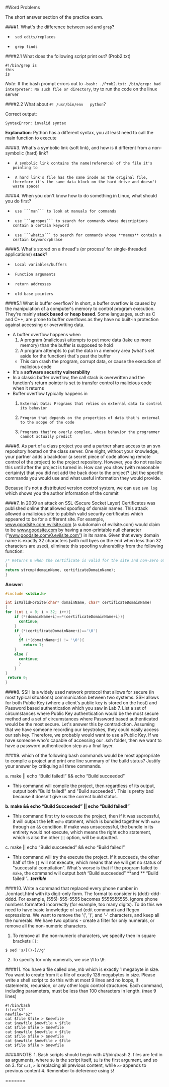 #Word Problems 

The short answer section of the practice exam.

####1. What's the difference between ```sed``` and ```grep```? 
-      sed edits/replaces
-      grep finds 

####2.1 What does the following script print out? (Prob2.txt)
```
#!/bin/grep is
this
is
```
*Note*: If the bash prompt errors out to `-bash: ./Prob2.txt: /bin/grep: bad interpreter: No such file or directory`, try to run the code on the linux server

####2.2 What about ```#! /usr/bin/env	python```?

Correct output: 
```
SyntaxError: invalid syntax
```

**Explanation**: Python has a different syntax, you at least need to call the main function to execute

####3. What's a symbolic link (soft link), and how is it different from a non-symbolic (hard) link? 
-      A symbolic link contains the name(reference) of the file it's pointing to
-      A hard link's file has the same inode as the original file, therefore it's the same data block on the hard drive and doesn't waste space!

####4. When you don't know how to do something in Linux, what should you do first?
-      use ```man``` to look at manuals for commands
-      use ```apropos``` to search for commands whose descriptions contain a certain keyword
-      use ```whatis``` to search for commands whose **names** contain a certain keyword/phrase

####5. What's stored on a thread's (or process' for single-threaded applications) **stack**?
-      Local variables/buffers
-      Function arguments
-      return addresses
-      old base pointers

####5.1 What is buffer overflow?
In short, a buffer overflow is caused by the manipulation of a computer's memory to control program execution. They're mainly **stack based** or **heap based**.
Some languages, such as C and C++, are prone to buffer overflows as they have no built-in protection against accessing or overwriting data.
-	A buffer overflow happens when 
	1.	 A program (malicious) attempts to put more data (take up more memory) than the buffer is supposed to hold
	2.	 A program attempts to put the data in a memory area (what's set aside for the function) that's past the buffer
	-	 This can crash the program, corrupt data, or cause the execution of malicious code
-	It's a **software security vulnerability**
-	In a classic buffer overflow, the call stack is overwritten and the function's return pointer is set to transfer control to malicious code when it returns
- 	Buffer overflow typically happens in 
	1.     External Data: Programs that relies on external data to control its behavior
	2.     Program that depends on the properties of data that's external to the scope of the code
	3.     Programs that're overly complex, whose behavior the programmer cannot actually predict

####6. As part of a class project you and a partner share access to an svn repository hosted on the class server. One night, without your knowledge, your partner adds a backdoor (a secret piece of code allowing remote control of the project) to the project repository. However, you do not realize this until after the project is turned in. How can you show (with reasonable certainty) that you did not add the back door to the project? List the specific commands you would use and what useful information they would provide.

Because it's not a distributed version control system, we can use ```svn log``` which shows you the author information of the commit 

####7. In 2009 an attack on SSL (Secure Socket Layer) Certificates was published online that allowed spoofing of domain names. This attack allowed a malicious site to publish valid security certificates which appeared to be for a different site. For example, www.goodsite.com.evilsite.com (a subdomain of evilsite.com) would claim to be www.goodsite.com by having a non-printable null character (“www.goodsite.com\0.evilsite.com”) in its name. Given that every domain name is exactly 32 characters (with null byes on the end when less than 32 characters are used), eliminate this spoofing vulnerability from the following function:
```c
/* Returns 0 when the certificate is valid for the site and non-zero otherwise*/ int isValidForSite(char* domainName, char* certificateDomainName)
{
return strcmp(domainName, certificateDomainName);
}
```
**Answer**:
```c
#include <stdio.h>

int isValidForSite(char* domainName, char* certificateDomainName)
{
for (int i = 0; i < 32; i++){
    if (*(domainName+i)==*(certificateDomainName+i)){
      continue;
    }
    if (*(certificateDomainName+i)=='\0')
      {
      if (*(domainName+i) != '\0'){
        return 1;
	}
	else {
	  continue;
      }
    }
}
 return 0;
}
```
####8. SSH is a widely used network protocol that allows for secure (in most typical situations) communication between two systems. SSH allows for both Public Key (where a client's public key is stored on the host) and Password based authentication which you saw in Lab 7. List a set of circumstances where Public Key authentication would be the most secure method and a set of circumstances where Password based authenticated would be the most secure.
Let's answer this by contradiction. Assuming that we have someone recording our keystrokes, they could easily access our ssh key. Therefore, we probably would want to use a Public Key. If we have someone who's capable of accessing our .ssh folder, then we want to have a password authentication step as a final layer.

####9. which of the following bash commands would be most appropriate to compile a project and print one line summary of the build status? Justify your answer by critiquing all three commands.

a. make || echo “Build failed!” && echo “Build succeeded”
-  This command will compile the project, then regardless of its output, output both "Build failed!" and "Build succeeded". This is pretty bad because it doesn't give us the correct build status.

**b. make && echo “Build Succeeded” || echo “Build failed!”**
-  This command first try to execute the project, then if it was successful, it will output the left `echo` statment, which is bundled together with `make` through an `&&` condition. If make was unsuccessful, the bundle in its entirety would not execute, which means the right echo statement, which is also the other `||` option, will be outputted.

c. make || echo “Build succeeded” && echo “Build failed!”
-  This command will try the execute the project. If it succeeds, the other half of the `||` will not execute, which means that we will get no status of "successful compilation". What's worse is that if the program failed to `make`, the command will output *both* “Build succeeded” **and **  “Build failed!”...***terrible***

####10. Write a     command that replaced every phone number in ./contact.html with its digit-only form. The format to consider is (ddd)-ddd-dddd. For example, (555)-555-5555 becomes 5555555555. Ignore phone numbers formatted incorrectly (for example, too many digits).
To do this we need to have basic knowledge of ```sed``` (edit command) and Regex expressions. We want to remove the '(', ')', and '-' characters, and keep all the numerals. We have two options - create a filter for only numerals, or remove all the non-numeric characters.
   1. To remove all the non-numeric characters, we specify then in square brackets `[]`:
```
$ sed 's/[()-]//g'
``` 
   2.	To specify for only numerals, we use \1 to \9.

####11. You have a file called one_mb which is exactly 1 megabyte in size. You want to create from it a file of exactly 128 megabytes in size. Please write a shell script to do this with at most 9 lines and no loops, if statements, recursion, or any other logic control structures. Each command, including parameters, must be less than 100 characters in length. (max 9 lines)
```
#!/bin/bash
file="$1"
newfile="$2"
cat $file $file > $newfile
cat $newfile $newfile > $file
cat $file $file > $newfile
cat $newfile $newfile > $file
cat $file $file > $newfile
cat $newfile $newfile > $file
cat $file $file > $newfile
```
#####NOTE:
	1.	Bash scripts should begin with #!/bin/bash
	2.	files are fed in as arguments, where `$0` is the script itself, `$1` is the first argument, and so on
	3.	for `cat`, `>` is replacing all previous content, while `>>` appends to previous content
	4.	Remember to deference using `$`!

 
=======
